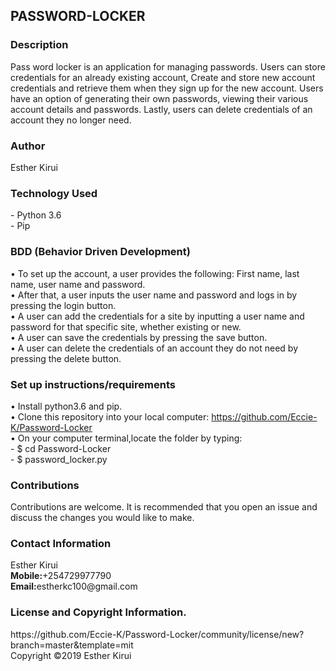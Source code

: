 <h2>PASSWORD-LOCKER</h2>

<h3>Description</h3>
Pass word locker is an application for managing passwords. Users can store credentials for an already existing account, Create and store new account credentials and retrieve them when they sign up for the new account. Users have an option of generating their own passwords, viewing their various account details and passwords. Lastly, users can delete credentials of an account they no longer need.

<h3>Author</h3>
Esther Kirui<br>

<h3>Technology Used</h3>
- Python 3.6<br>
- Pip


<h3>BDD (Behavior Driven Development)</h3>
    • To set up the account, a user provides the following: First name, last name, user name and password.<br>
    • After that, a user inputs the user name and password and logs in by pressing the login button.<br>
    • A user can add the credentials for a site by inputting a user name and password for that specific site,    whether existing or new.<br>
    • A user can save the credentials by pressing the save button.<br>
    • A user can delete the credentials of an account they do not need by pressing the delete button.<br>

<h3>Set up instructions/requirements</h3>

• Install python3.6 and pip.<br>
• Clone this repository into your local computer: https://github.com/Eccie-K/Password-Locker<br>
• On your computer terminal,locate the folder by typing:<br>
      - $ cd Password-Locker<br>
      - $ password_locker.py<br>

<h3>Contributions</h3>
Contributions are welcome. It is recommended that you open an issue and discuss the changes you would like to make.<br>

<h3>Contact Information</h3>
Esther Kirui<br>
<b>Mobile:</b>+254729977790<br>
<b>Email:</b>estherkc100@gmail.com<br>

<h3>License and Copyright Information.</h3>
https://github.com/Eccie-K/Password-Locker/community/license/new?branch=master&template=mit<br>
Copyright ©2019 Esther Kirui
